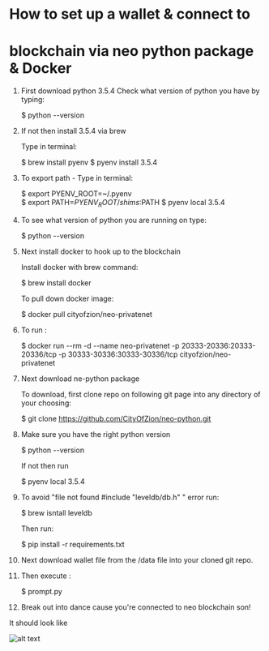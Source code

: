 # How to set up a wallet & connect to 
# blockchain via neo python package & Docker

1.  First download python 3.5.4
    Check what version of python you have by typing: 

    $ python --version

2.  If not then install 3.5.4 via brew

    Type in terminal:

    $ brew install pyenv
    $ pyenv install 3.5.4

3. To export path - Type in terminal:

    $ export PYENV_ROOT=~/.pyenv   
    $ export PATH=$PYENV_ROOT/shims:$PATH
    $ pyenv local 3.5.4

4. To see what version of python you are running on type:

    $ python --version

5. Next install docker to hook up to the blockchain

    Install docker with brew command:

    $ brew install docker

    To pull down docker image:

    $ docker pull cityofzion/neo-privatenet

6. To run :

    $ docker run --rm -d --name neo-privatenet -p 20333-20336:20333-20336/tcp -p 30333-30336:30333-30336/tcp cityofzion/neo-privatenet

7. Next download ne-python package

    To download, first clone repo on following git page into any directory of your choosing:

    $ git clone https://github.com/CityOfZion/neo-python.git
 
8.  Make sure you have the right python version 

    $ python --version

    If not then run 

    $ pyenv local 3.5.4

9.  To avoid "file not found #include "leveldb/db.h" " error run:

    $ brew isntall leveldb

    Then run:

    $ pip install -r requirements.txt

10.  Next download wallet file from the /data file into your cloned git repo.

11. Then execute :

    $ prompt.py

12. Break out into dance cause you're connected to neo blockchain son!

It should look like 

![alt text](https://github.com/2PacIsAlive/smallneo/data/wallet.png)  

